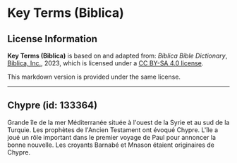 # Key Terms (Biblica)

## License Information

**Key Terms (Biblica)** is based on and adapted from: _Biblica Bible Dictionary_, [Biblica, Inc.](https://www.biblica.com/), 2023, which is licensed under a [CC BY-SA 4.0 license](https://creativecommons.org/licenses/by-sa/4.0/legalcode.en).

This markdown version is provided under the same license.



--------------------------------

## Chypre (id: 133364)

Grande île de la mer Méditerranée située à l'ouest de la Syrie et au sud de la Turquie. Les prophètes de l'Ancien Testament ont évoqué Chypre. L'île a joué un rôle important dans le premier voyage de Paul pour annoncer la bonne nouvelle. Les croyants Barnabé et Mnason étaient originaires de Chypre.


